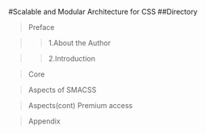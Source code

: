 #Scalable and Modular Architecture for CSS
##Directory
> Preface

>> 1.About the Author

>> 2.Introduction

> Core

> Aspects of SMACSS

> Aspects(cont) Premium access

> Appendix
